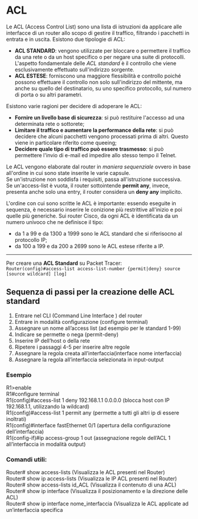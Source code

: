 # ACL

Le ACL (Access Control List) sono una lista di istruzioni da applicare alle interfacce di un router allo scopo di gestire il traffico, filtrando i pacchetti in entrata e in uscita.
Esistono due tipologie di ACL:
* **ACL STANDARD**: vengono utilizzate per bloccare o permettere il traffico da una rete o da un host specifico o per negare una suite di protocolli. L'aspetto fondamentale delle *ACL standard* è il controllo che viene esclusivamente effettuato sull'indirizzo sorgente.
* **ACL ESTESE**: forniscono una maggiore flessibilità e controllo poiché possono effettuare il controllo non solo sull'indirizzo del mittente, ma anche su quello del destinatario, su uno specifico protocollo, sul numero di porta o su altri parametri.
  
Esistono varie ragioni per decidere di adoperare le ACL:
* **Fornire un livello base di sicurezza**: si può restituire l'accesso ad una determinata rete o sottorete;
* **Limitare il traffico e aumentare la performance della rete**: si può decidere che alcuni pacchetti vengono processati prima di altri. Questo viene in particolare riferito come queeing;
* **Decidere quale tipo di traffico può essere trasmesso**: si può permettere l'invio di e-mail ed impedire allo stesso tempo il Telnet.
  
Le ACL vengono elaborate dal router in *maniera sequenziale* ovvero in base all'ordine in cui sono state inserite le varie capsule.  
Se un'istruzione non soddisfa i requisiti, passa all'istruzione successiva.  
Se un'access-list è vuota, il router sottointende **permit any**, invece, presenta anche solo una entry, il router considera un **deny any** implicito.
  
L'ordine con cui sono scritte le ACL è importante: essendo eseguite in sequenza, è necessario inserire le conizione più restrittive all'inizio e poi quelle più generiche. Sui router Cisco, da ogni ACL è identificata da un numero univoco che ne definisce il tipo:
* da 1 a 99 e da 1300 a 1999 sono le ACL standard che si riferisocno al protocollo IP;
* da 100 a 199 e da 200 a 2699 sono le ACL estese riferite a IP.
---
Per creare una **ACL Standard** su Packet Tracer:  
`Router(config)#access-list access-list-number {permit|deny} source [source wildcard] [log]`

## Sequenza di passi per la creazione delle ACL standard
1. Entrare nel CLI (Command Line Interface ) del router  
2. Entrare in modalità configurazione (configure terminal)  
3. Assegnare un nome all’access list (ad esempio per le standard 1-99)  
4. Indicare se permette o nega (permit-deny)  
5. Inserire IP dell’host o della rete  
6. Ripetere i passaggi 4-5 per inserire altre regole  
7. Assegnare la regola creata all’interfaccia(interface nome interfaccia)  
8. Assegnare la regola all’interfaccia selezionata in input-output  

### Esempio
R1>enable  
R1#configure terminal  
R1(config)#access-list 1 deny 192.168.1.1 0.0.0.0 (blocca host con IP 192.168.1.1, utilizzando la wildcard)  
R1(config)#access-list 1 permit any (permette a tutti gli altri ip di essere inoltrati)  
R1(config)#interface fastEthernet 0/1 (apertura della configurazione dell’interfaccia)  
R1(config-if)#ip access-group 1 out (assegnazione regole dell’ACL 1 all’interfaccia in modalità output)  
  
### Comandi utili:
Router# show access-lists (Visualizza le ACL presenti nel Router)  
Router# show ip access-lists (Visualizza le IP ACL presenti nel Router)  
Router# show access-lists id_ACL (Visualizza il contenuto di una ACL)  
Router# show ip interface (Visualizza il posizionamento e la direzione delle ACL)  
Router# show ip interface nome_interfaccia (Visualizza le ACL applicate ad un’interfaccia specifica  
